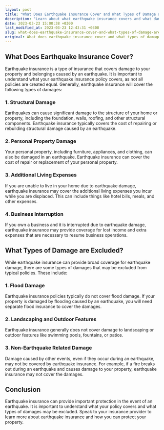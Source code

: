 ```yaml
---
layout: post
title: "What Does Earthquake Insurance Cover and What Types of Damage are Excluded"
description: "Learn about what earthquake insurance covers and what damages are excluded from typical policies to understand how to protect your property in the event of an earthquake."
date: 2023-03-23 15:00:38 +0300
last_modified_at: 2023-03-23 12:43:31 +0300
slug: what-does-earthquake-insurance-cover-and-what-types-of-damage-are-excluded
original: What does earthquake insurance cover and what types of damage are excluded
---
```

## What Does Earthquake Insurance Cover?

Earthquake insurance is a type of insurance that covers damage to your property and belongings caused by an earthquake. It is important to understand what your earthquake insurance policy covers, as not all policies are created equal. Generally, earthquake insurance will cover the following types of damages:

### 1\. Structural Damage

Earthquakes can cause significant damage to the structure of your home or property, including the foundation, walls, roofing, and other structural components. Earthquake insurance typically covers the cost of repairing or rebuilding structural damage caused by an earthquake.

### 2\. Personal Property Damage

Your personal property, including furniture, appliances, and clothing, can also be damaged in an earthquake. Earthquake insurance can cover the cost of repair or replacement of your personal property.

### 3\. Additional Living Expenses

If you are unable to live in your home due to earthquake damage, earthquake insurance may cover the additional living expenses you incur while you are displaced. This can include things like hotel bills, meals, and other expenses.

### 4\. Business Interruption

If you own a business and it is interrupted due to earthquake damage, earthquake insurance may provide coverage for lost income and extra expenses that are necessary to resume business operations.

## What Types of Damage are Excluded?

While earthquake insurance can provide broad coverage for earthquake damage, there are some types of damages that may be excluded from typical policies. These include:

### 1\. Flood Damage

Earthquake insurance policies typically do not cover flood damage. If your property is damaged by flooding caused by an earthquake, you will need separate flood insurance to cover the damages.

### 2\. Landscaping and Outdoor Features

Earthquake insurance generally does not cover damage to landscaping or outdoor features like swimming pools, fountains, or patios.

### 3\. Non\-Earthquake Related Damage

Damage caused by other events, even if they occur during an earthquake, may not be covered by earthquake insurance. For example, if a fire breaks out during an earthquake and causes damage to your property, earthquake insurance may not cover the damages.

## Conclusion

Earthquake insurance can provide important protection in the event of an earthquake. It is important to understand what your policy covers and what types of damages may be excluded. Speak to your insurance provider to learn more about earthquake insurance and how you can protect your property.